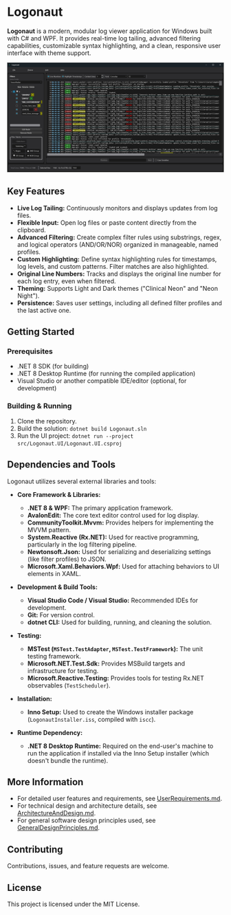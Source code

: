 # Logonaut

**Logonaut** is a modern, modular log viewer application for Windows built with C# and WPF. It provides real-time log tailing, advanced filtering capabilities, customizable syntax highlighting, and a clean, responsive user interface with theme support.

![Logonaut screenshot](rawfiles/ScreenShot.png)

## Key Features

*   **Live Log Tailing:** Continuously monitors and displays updates from log files.
*   **Flexible Input:** Open log files or paste content directly from the clipboard.
*   **Advanced Filtering:** Create complex filter rules using substrings, regex, and logical operators (AND/OR/NOR) organized in manageable, named profiles.
*   **Custom Highlighting:** Define syntax highlighting rules for timestamps, log levels, and custom patterns. Filter matches are also highlighted.
*   **Original Line Numbers:** Tracks and displays the original line number for each log entry, even when filtered.
*   **Theming:** Supports Light and Dark themes ("Clinical Neon" and "Neon Night").
*   **Persistence:** Saves user settings, including all defined filter profiles and the last active one.

## Getting Started

### Prerequisites

*   .NET 8 SDK (for building)
*   .NET 8 Desktop Runtime (for running the compiled application)
*   Visual Studio or another compatible IDE/editor (optional, for development)

### Building & Running

1.  Clone the repository.
2.  Build the solution: `dotnet build Logonaut.sln`
3.  Run the UI project: `dotnet run --project src/Logonaut.UI/Logonaut.UI.csproj`

## Dependencies and Tools

Logonaut utilizes several external libraries and tools:

*   **Core Framework & Libraries:**
    *   **.NET 8 & WPF:** The primary application framework.
    *   **AvalonEdit:** The core text editor control used for log display.
    *   **CommunityToolkit.Mvvm:** Provides helpers for implementing the MVVM pattern.
    *   **System.Reactive (Rx.NET):** Used for reactive programming, particularly in the log filtering pipeline.
    *   **Newtonsoft.Json:** Used for serializing and deserializing settings (like filter profiles) to JSON.
    *   **Microsoft.Xaml.Behaviors.Wpf:** Used for attaching behaviors to UI elements in XAML.

*   **Development & Build Tools:**
    *   **Visual Studio Code / Visual Studio:** Recommended IDEs for development.
    *   **Git:** For version control.
    *   **dotnet CLI:** Used for building, running, and cleaning the solution.

*   **Testing:**
    *   **MSTest (`MSTest.TestAdapter`, `MSTest.TestFramework`):** The unit testing framework.
    *   **Microsoft.NET.Test.Sdk:** Provides MSBuild targets and infrastructure for testing.
    *   **Microsoft.Reactive.Testing:** Provides tools for testing Rx.NET observables (`TestScheduler`).

*   **Installation:**
    *   **Inno Setup:** Used to create the Windows installer package (`LogonautInstaller.iss`, compiled with `iscc`).

*   **Runtime Dependency:**
    *   **.NET 8 Desktop Runtime:** Required on the end-user's machine to run the application if installed via the Inno Setup installer (which doesn't bundle the runtime).

## More Information

*   For detailed user features and requirements, see [UserRequirements.md](doc/UserRequirements.md).
*   For technical design and architecture details, see [ArchitectureAndDesign.md](doc/ArchitectureAndDesign.md).
*   For general software design principles used, see [GeneralDesignPrinciples.md](doc/GeneralDesignPrinciples.md).

## Contributing

Contributions, issues, and feature requests are welcome.

## License

This project is licensed under the MIT License.